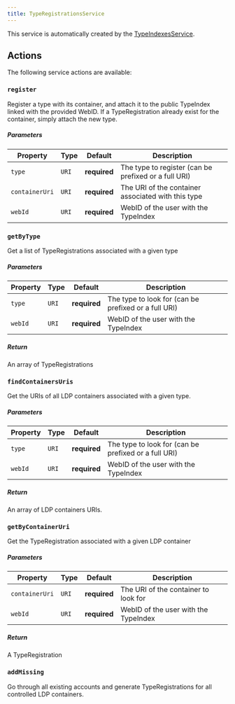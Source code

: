 ```yaml
---
title: TypeRegistrationsService
---
```


This service is automatically created by the [TypeIndexesService](./type-indexes.md).

## Actions

The following service actions are available:

### `register`

Register a type with its container, and attach it to the public TypeIndex linked with the provided WebID. If a TypeRegistration already exist for the container, simply attach the new type.

##### Parameters

| Property       | Type  | Default      | Description                                          |
| -------------- | ----- | ------------ | ---------------------------------------------------- |
| `type`         | `URI` | **required** | The type to register (can be prefixed or a full URI) |
| `containerUri` | `URI` | **required** | The URI of the container associated with this type   |
| `webId`        | `URI` | **required** | WebID of the user with the TypeIndex                 |

### `getByType`

Get a list of TypeRegistrations associated with a given type

##### Parameters

| Property | Type  | Default      | Description                                          |
| -------- | ----- | ------------ | ---------------------------------------------------- |
| `type`   | `URI` | **required** | The type to look for (can be prefixed or a full URI) |
| `webId`  | `URI` | **required** | WebID of the user with the TypeIndex                 |

##### Return

An array of TypeRegistrations

### `findContainersUris`

Get the URIs of all LDP containers associated with a given type.

##### Parameters

| Property | Type  | Default      | Description                                          |
| -------- | ----- | ------------ | ---------------------------------------------------- |
| `type`   | `URI` | **required** | The type to look for (can be prefixed or a full URI) |
| `webId`  | `URI` | **required** | WebID of the user with the TypeIndex                 |

##### Return

An array of LDP containers URIs.

### `getByContainerUri`

Get the TypeRegistration associated with a given LDP container

##### Parameters

| Property       | Type  | Default      | Description                          |
| -------------- | ----- | ------------ | ------------------------------------ |
| `containerUri` | `URI` | **required** | The URI of the container to look for |
| `webId`        | `URI` | **required** | WebID of the user with the TypeIndex |

##### Return

A TypeRegistration

### `addMissing`

Go through all existing accounts and generate TypeRegistrations for all controlled LDP containers.
